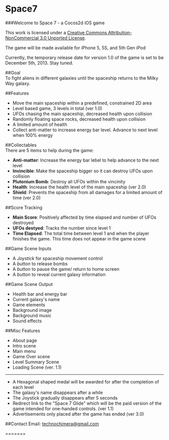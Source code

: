 Space7
======

###Welcome to Space 7 - a Cocos2d iOS game  

This work is licensed under a [Creative Commons Attribution-NonCommercial 3.0 Unported License](http://creativecommons.org/licenses/by-nc/3.0/).  

The game will be made available for iPhone 5, 5S, and 5th Gen iPod  

Currently, the temporary release date for version 1.0 of the game is set to be December 5th, 2013. Stay tuned.


##Goal  
To fight aliens in different galaxies until the spaceship returns to the Milky Way galaxy.  

##Features
* Move the main spaceship within a predefined, constrained 2D area
* Level based game, 3 levels in total (ver 1.0)
* UFOs chasing the main spaceship, decreased health upon collision
* Randomly floating space rocks, decreased health upon collision
* A limited amount of health
* Collect anti-matter to increase energy bar level. Advance to next level when 100% energy

##Collectables  
There are 5 items to help during the game:
* **Anti-matter**: Increase the energy bar lebel to help advance to the next level
* **Invincible**: Make the spaceship bigger so it can destroy UFOs upon collision
* **Plutonium Bomb**: Destroy all UFOs within the vincinity
* **Health**: Increase the health level of the main spaceship (ver 2.0)
* **Shield**: Prevents the spaceship from all damages for a limited amount of time (ver 2.0)

##Score Tracking  
* **Main Score**: Positively affected by time elapsed and number of UFOs destroyed
* **UFOs destyed**: Tracks the number since level 1
* **Time Elapsed**: The total time between level 1 and when the player finishes the game. This time does not appear in the game scene

##Game Scene Inputs
* A *Joystick* for spaceship movement control
* A *button* to release bombs
* A *button* to pause the game/ return to home screen 
* A *button* to reveal current galaxy information 

##Game Scene Output
* Health bar and energy bar
* Current galaxy's name
* Game elements
* Background image
* Background music
* Sound effects

##Misc Features
* About page
* Intro scene
* Main menu
* Game Over scene
* Level Summary Scene
* Loading Scene (ver. 1.1)

--------

* A Hexagonal shaped medal will be awarded for after the completion of each level
* The galaxy's name disappears after a while
* The Joystick gradually disappears after 5 seconds
* Redirect link to the "Space 7 Glide" which will be the paid version of the game intended for one-handed controls. (ver 1.1)
* Advertisements only placed after the game has ended (ver 3.0)

##Contact
Email: technochimera@gmail.com  

=======
















